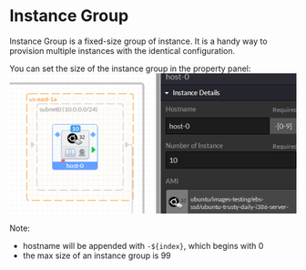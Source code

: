 # Instance Group

Instance Group is a fixed-size group of instance. It is a handy way to provision multiple instances with the identical configuration.

You can set the size of the instance group in the property panel:
![](https://raw.githubusercontent.com/MadeiraCloud/docs-image/master/ide_instance_group.png)

Note:
- hostname will be appended with `-${index}`, which begins with 0
- the max size of an instance group is 99
